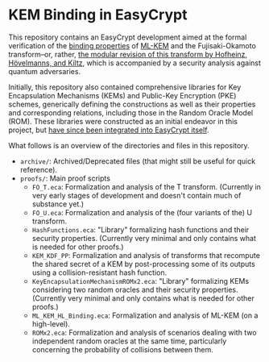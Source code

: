 # KEM Binding in EasyCrypt

This repository contains an EasyCrypt development aimed at the formal verification of the [binding properties](https://eprint.iacr.org/2023/1933) of [ML-KEM](https://doi.org/10.6028/NIST.FIPS.203) and the Fujisaki-Okamoto transform&ndash;or, rather, [the modular revision of this transform by Hofheinz, Hövelmanns, and Kiltz](https://eprint.iacr.org/2017/604), which is accompanied by a security analysis against quantum adversaries.

Initially, this repository also contained comprehensive libraries for Key Encapsulation Mechanisms (KEMs) and Public-Key Encryption (PKE) schemes, generically defining the constructions as well as their properties and corresponding relations, including those in the Random Oracle Model (ROM). These libraries were constructed as an initial endeavor in this project, but [have since been integrated into EasyCrypt itself](https://github.com/EasyCrypt/easycrypt/tree/main/theories/crypto).

What follows is an overview of the directories and files in this repository.

- `archive/`: Archived/Deprecated files (that might still be useful for quick reference).
- `proofs/`: Main proof scripts
  - `FO_T.eca`: Formalization and analysis of the T transform. (Currently in very early stages of development and doesn't contain much of substance yet.)
  - `FO_U.eca`: Formalization and analysis of the (four variants of the) U transform.
  - `HashFunctions.eca`: "Library" formalizing hash functions and their security properties. (Currently very minimal and only contains what is needed for other proofs.)
  - `KEM_KDF_PP`: Formalization and analysis of transforms that recompute the shared secret of a KEM by post-processing some of its outputs using a collision-resistant hash function.
  - `KeyEncapsulationMechanismROMx2.eca`: "Library" formalizing KEMs considering two random oracles and their security properties. (Currently very minimal and only contains what is needed for other proofs.)
  - `ML_KEM_HL_Binding.eca`: Formalization and analysis of ML-KEM (on a high-level).
  - `ROMx2.eca`: Formalization and analysis of scenarios dealing with two independent random oracles at the same time, particularly concerning the probability of collisions between them.
  